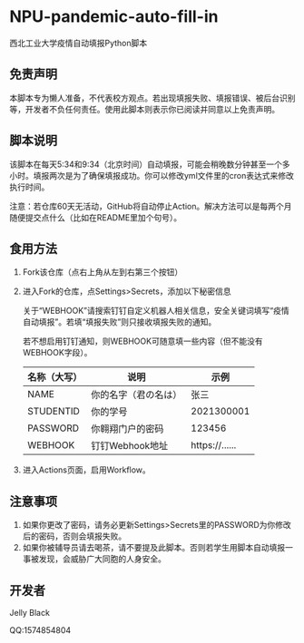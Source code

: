 # NPU-pandemic-auto-fill-in

西北工业大学疫情自动填报Python脚本

## 免责声明

本脚本专为懒人准备，不代表校方观点。若出现填报失败、填报错误、被后台识别等，开发者不负任何责任。使用此脚本则表示你已阅读并同意以上免责声明。

## 脚本说明

该脚本在每天5:34和9:34（北京时间）自动填报，可能会稍晚数分钟甚至一个多小时。填报两次是为了确保填报成功。你可以修改yml文件里的cron表达式来修改执行时间。

注意：若仓库60天无活动，GitHub将自动停止Action。解决方法可以是每两个月随便提交点什么（比如在README里加个句号）。

## 食用方法

1. Fork该仓库（点右上角从左到右第三个按钮）

2. 进入Fork的仓库，点Settings>Secrets，添加以下秘密信息

   关于“WEBHOOK”请搜索钉钉自定义机器人相关信息，安全关键词填写“疫情自动填报”。若填“填报失败”则只接收填报失败的通知。

   若不想启用钉钉通知，则WEBHOOK可随意填一些内容（但不能没有WEBHOOK字段）。

   | 名称（大写） | 说明                 | 示例           |
   | ------------ | -------------------- | -------------- |
   | NAME         | 你的名字（君の名は） | 张三           |
   | STUDENTID    | 你的学号             | 2021300001     |
   | PASSWORD     | 你翱翔门户的密码     | 123456         |
   | WEBHOOK      | 钉钉Webhook地址      | https://...... |

3. 进入Actions页面，启用Workflow。

## 注意事项

1. 如果你更改了密码，请务必更新Settings>Secrets里的PASSWORD为你修改后的密码，否则会填报失败。
2. 如果你被辅导员请去喝茶，请不要提及此脚本。否则若学生用脚本自动填报一事被发现，会威胁广大同胞的人身安全。

## 开发者

Jelly Black

QQ:1574854804

